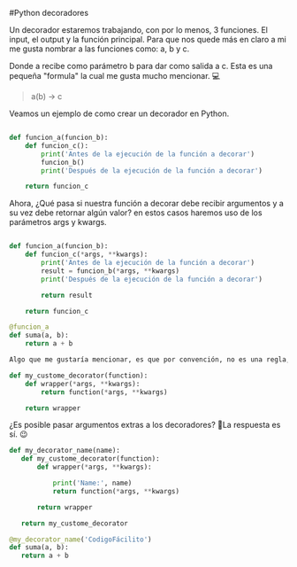 #Python decoradores

Un decorador estaremos trabajando, con por lo menos, 3 funciones. El input, el output y la función principal. Para que nos quede más en claro a mi me gusta nombrar a las funciones como: a, b y c.

Donde a recibe como parámetro b para dar como salida a c. Esta es una pequeña "formula" la cual me gusta mucho mencionar. 💻

> a(b) -> c

Veamos un ejemplo de como crear un decorador en Python.

``` python

def funcion_a(funcion_b):
    def funcion_c():
        print('Antes de la ejecución de la función a decorar')
        funcion_b()
        print('Después de la ejecución de la función a decorar')

    return funcion_c

```

Ahora, ¿Qué pasa si nuestra función a decorar debe recibir argumentos y a su vez debe retornar algún valor? en estos casos haremos uso de los parámetros args y kwargs.

``` python

def funcion_a(funcion_b):
    def funcion_c(*args, **kwargs):
        print('Antes de la ejecución de la función a decorar')
        result = funcion_b(*args, **kwargs)
        print('Después de la ejecución de la función a decorar')    

        return result

    return funcion_c

@funcion_a
def suma(a, b):
    return a + b
```
``` python
Algo que me gustaría mencionar, es que por convención, no es una regla, la función anidada del decorador tendrá por nombre: wrapper, de igual forma, el nombre del decorador debe ser muy descriptivo. En términos simples, el decorador pudiera quedar de la siguiente manera.

def my_custome_decorator(function):
    def wrapper(*args, **kwargs):
        return function(*args, **kwargs)

    return wrapper
```


 ¿Es posible pasar argumentos extras a los decoradores? 🧐La respuesta es sí. 😉

 ``` python
 def my_decorator_name(name):
    def my_custome_decorator(function):
        def wrapper(*args, **kwargs):

            print('Name:', name)
            return function(*args, **kwargs)

        return wrapper

    return my_custome_decorator

@my_decorator_name('CodigoFácilito')
def suma(a, b):
    return a + b
```